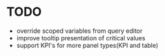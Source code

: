 # TODO

* override scoped variables from query editor
* improve tooltip presentation of critical values
* support KPI's for more panel types(KPI and table)

